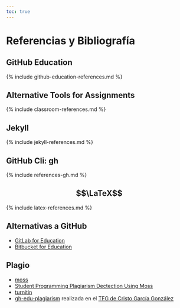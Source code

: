 ```yaml
---
toc: true
---
```


# Referencias y Bibliografía

## GitHub Education

{% include github-education-references.md %}

## Alternative Tools for Assignments

{% include classroom-references.md %}

## Jekyll

{% include jekyll-references.md %}

## GitHub Cli: gh

{% include references-gh.md  %}

## $$\LaTeX$$

{% include latex-references.md %}

## Alternativas a GitHub

* [GitLab for Education](https://about.gitlab.com/solutions/education/)
* [Bitbucket for Education](https://bitbucket.org/product/en/education)

## Plagio

* <a href="https://theory.stanford.edu/~aiken/moss/" target="_blank" rel="noopener noreferrer">moss</a>
* <a href="http://lightonphiri.org/blog/student-programming-plagiarism-dectection-using-moss" target="_blank" rel="noopener noreferrer">Student Programming Plagiarism Dectection Using Moss</a>
* <a href="http://turnitin.com/es/" target="_blank" rel="noopener noreferrer">turnitin</a>
* [gh-edu-plagiarism](https://github.com/gh-cli-for-education/gh-edu-plagiarism)
realizada en el [TFG de Cristo García González](http://riull.ull.es/xmlui/handle/915/29410)
